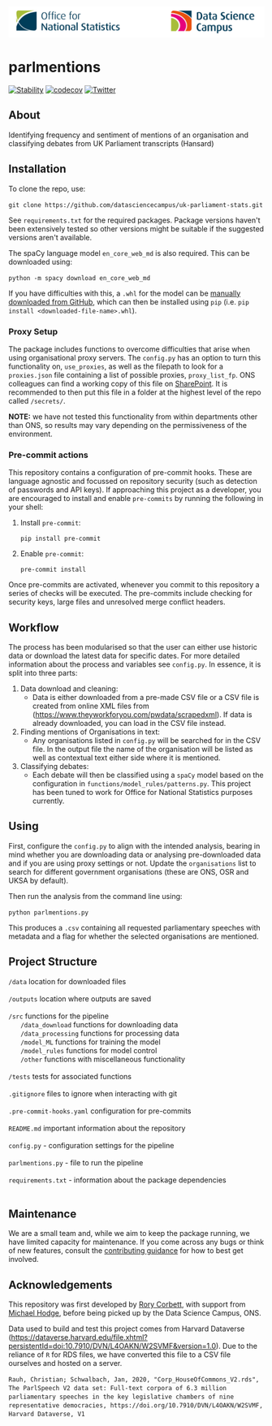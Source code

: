 <img src="https://github.com/datasciencecampus/awesome-campus/blob/master/ons_dsc_logo.png">

# parlmentions
[![Stability](https://img.shields.io/badge/stability-experimental-orange.svg)](https://github.com/mkenney/software-guides/blob/master/STABILITY-BADGES.md#experimental)
[![codecov](https://codecov.io/gh/datasciencecampus/uk-parliament-stats/branch/main/graph/badge.svg?token=N8f9f7nbOs)](https://codecov.io/gh/datasciencecampus/uk-parliament-stats)
[![Twitter](https://img.shields.io/twitter/url?label=Follow%20%40DataSciCampus&style=social&url=https%3A%2F%2Ftwitter.com%2FDataSciCampus)](https://twitter.com/DataSciCampus)

## About
Identifying frequency and sentiment of mentions of an organisation and classifying debates from UK Parliament transcripts (Hansard)

## Installation

To clone the repo, use:

`git clone https://github.com/datasciencecampus/uk-parliament-stats.git`

See `requirements.txt` for the required packages. Package versions haven't been extensively tested so other versions might be suitable if the suggested versions aren't available.

The spaCy language model `en_core_web_md` is also required. This can be downloaded using:

`python -m spacy download en_core_web_md`

If you have difficulties with this, a `.whl` for the model can be [manually downloaded from GitHub](https://github.com/explosion/spacy-models/releases/download/en_core_web_md-3.5.0/en_core_web_md-3.5.0-py3-none-any.whl), which can then be installed using `pip` (i.e. `pip install <downloaded-file-name>.whl`).

### Proxy Setup

The package includes functions to overcome difficulties that arise when using organisational proxy servers. The `config.py` has an option to turn this functionality on, `use_proxies`, as well as the filepath to look for a `proxies.json` file containing a list of possible proxies, `proxy_list_fp`. ONS colleagues can find a working copy of this file on [SharePoint](https://officenationalstatistics.sharepoint.com/sites/dscdsc/_layouts/15/download.aspx?UniqueId=042aa1d3ef804668aeb1200720dc683e&e=3crWBs). It is recommended to then put this file in a folder at the highest level of the repo called `/secrets/`.

**NOTE:** we have not tested this functionality from within departments other than ONS, so results may vary depending on the permissiveness of the environment.

### Pre-commit actions
This repository contains a configuration of pre-commit hooks. These are language agnostic and focussed on repository security (such as detection of passwords and API keys). If approaching this project as a developer, you are encouraged to install and enable `pre-commits` by running the following in your shell:
   1. Install `pre-commit`:

      ```
      pip install pre-commit
      ```
   2. Enable `pre-commit`:

      ```
      pre-commit install
      ```
Once pre-commits are activated, whenever you commit to this repository a series of checks will be executed. The pre-commits include checking for security keys, large files and unresolved merge conflict headers.

## Workflow

The process has been modularised so that the user can either use historic data or download the latest data for specific dates. For more detailed information about the process and variables see `config.py`. In essence, it is split into three parts:

1. Data download and cleaning:
    - Data is either downloaded from a pre-made CSV file or a CSV file is created from online XML files from (https://www.theyworkforyou.com/pwdata/scrapedxml). If data is already downloaded, you can load in the CSV file instead.
2. Finding mentions of Organisations in text:
    - Any organisations listed in `config.py` will be searched for in the CSV file. In the output file the name of the organisation will be listed as well as contextual text either side where it is mentioned.
3. Classifying debates:
    - Each debate will then be classified using a `spaCy` model based on the configuration in `functions/model_rules/patterns.py`. This project has been tuned to work for Office for National Statistics purposes currently.

## Using

First, configure the `config.py` to align with the intended analysis, bearing in mind whether you are downloading data or analysing pre-downloaded data and if you are using proxy settings or not. Update the `organisations` list to search for different government organisations (these are ONS, OSR and UKSA by default).

Then run the analysis from the command line using:

`python parlmentions.py`

This produces a `.csv` containing all requested parliamentary speeches with metadata and a flag for whether the selected organisations are mentioned.

## Project Structure

`/data` location for downloaded files <br> <br>
`/outputs` location where outputs are saved <br> <br>
`/src` functions for the pipeline <br>
&nbsp; &nbsp; &nbsp; `/data_download` functions for downloading data <br>
&nbsp; &nbsp; &nbsp; `/data_processing` functions for processing data <br>
&nbsp; &nbsp; &nbsp; `/model_ML` functions for training the model <br>
&nbsp; &nbsp; &nbsp; `/model_rules` functions for model control <br>
&nbsp; &nbsp; &nbsp; `/other` functions with miscellaneous functionality <br> <br>
`/tests` tests for associated functions <br> <br>
`.gitignore` files to ignore when interacting with git <br> <br>
`.pre-commit-hooks.yaml` configuration for pre-commits <br> <br>
`README.md` important information about the repository <br> <br>
`config.py` - configuration settings for the pipeline<br> <br>
`parlmentions.py` - file to run the pipeline <br> <br>
`requirements.txt` - information about the package dependencies <br> <br>

## Maintenance

We are a small team and, while we aim to keep the package running, we have limited capacity for maintenance. If you come across any bugs or think of new features, consult the [contributing guidance](CONTRIBUTING.md) for how to best get involved.

## Acknowledgements

This repository was first developed by [Rory Corbett](https://github.com/rorycorbett), with support from [Michael Hodge](https://github.com/mshodge), before being picked up by the Data Science Campus, ONS.

Data used to build and test this project comes from Harvard Dataverse (https://dataverse.harvard.edu/file.xhtml?persistentId=doi:10.7910/DVN/L4OAKN/W2SVMF&version=1.0). Due to the reliance of `R` for RDS files, we have converted this file to a CSV file ourselves and hosted on a server.

```Rauh, Christian; Schwalbach, Jan, 2020, "Corp_HouseOfCommons_V2.rds", The ParlSpeech V2 data set: Full-text corpora of 6.3 million parliamentary speeches in the key legislative chambers of nine representative democracies, https://doi.org/10.7910/DVN/L4OAKN/W2SVMF, Harvard Dataverse, V1```
